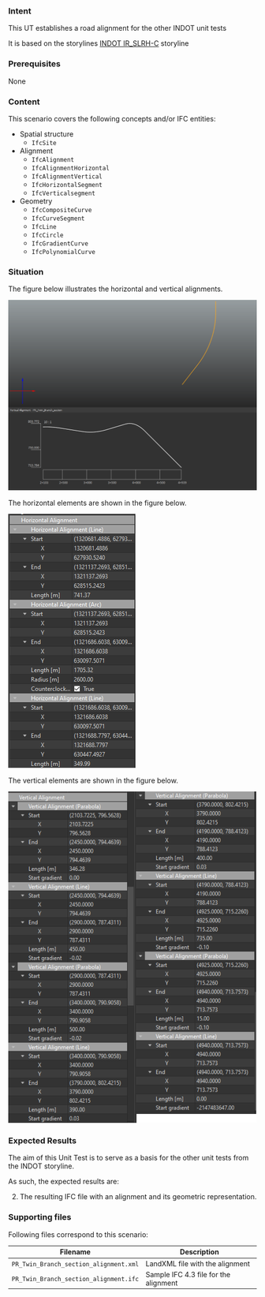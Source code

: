 ### Intent

This UT establishes a road alignment for the other INDOT unit tests

It is based on the storylines [INDOT IR_SLRH-C](https://app.box.com/file/731742565663?s=x8prri9nbc1n0x2bjaezeqxvkr9o03sw) storyline

### Prerequisites

None

### Content

This scenario covers the following concepts and/or IFC entities:

- Spatial structure
    - `IfcSite`
- Alignment
    - `IfcAlignment`
    - `IfcAlignmentHorizontal`
    - `IfcAlignmentVertical`
    - `IfcHorizontalSegment`
    - `IfcVerticalsegment`
- Geometry
    - `IfcCompositeCurve`
    - `IfcCurveSegment`
    - `IfcLine`
    - `IfcCircle`
    - `IfcGradientCurve`
    - `IfcPolynomialCurve`

### Situation

The figure below illustrates the horizontal and vertical alignments.

![](./Illustration.PNG)

The horizontal elements are shown in the figure below.

![](./Horizontal.png)

The vertical elements are shown in the figure below.

![](./Vertical.png)

### Expected Results

The aim of this Unit Test is to serve as a basis for the other unit tests from the INDOT storyline.

As such, the expected results are:

2. The resulting IFC file with an alignment and its geometric representation.

### Supporting files

Following files correspond to this scenario:

| Filename                               | Description                           |
| -------------------------------------- | ------------------------------------- |
| `PR_Twin_Branch_section_alignment.xml` | LandXML file with the alignment       |
| `PR_Twin_Branch_section_alignment.ifc` | Sample IFC 4.3 file for the alignment |

